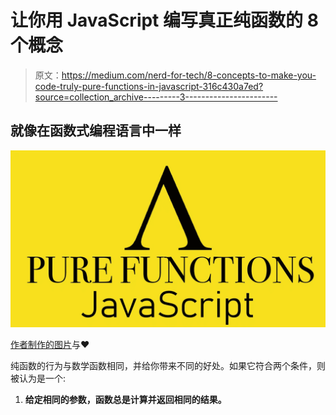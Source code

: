# 让你用 JavaScript 编写真正纯函数的 8 个概念

> 原文：<https://medium.com/nerd-for-tech/8-concepts-to-make-you-code-truly-pure-functions-in-javascript-316c430a7ed?source=collection_archive---------3----------------------->

## 就像在函数式编程语言中一样

![](img/214b04baf4154b57e9575e62b1352fcf.png)

[作者制作的图片](http://arnoldcode.com/newsletter)与❤

纯函数的行为与数学函数相同，并给你带来不同的好处。如果它符合两个条件，则被认为是一个:

1.  **给定相同的参数，函数总是计算并返回相同的结果。**
